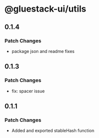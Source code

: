# @gluestack-ui/utils

## 0.1.4

### Patch Changes

- package json and readme fixes

## 0.1.3

### Patch Changes

- fix: spacer issue

## 0.1.1

### Patch Changes

- Added and exported stableHash function
